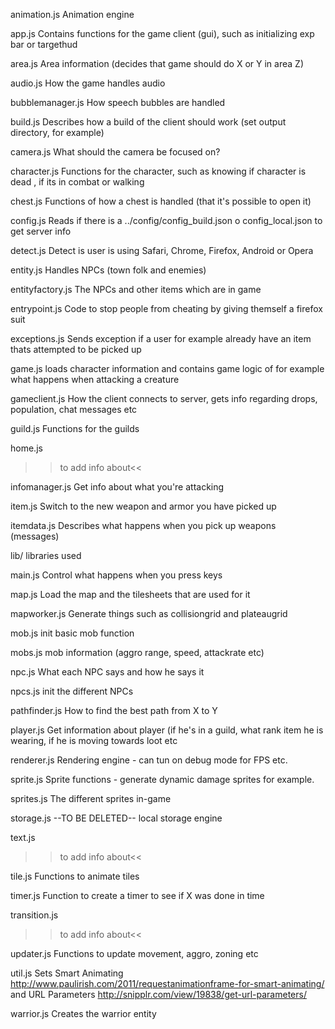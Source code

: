 animation.js
Animation engine

app.js
Contains functions for the game client (gui), such as initializing exp
bar or targethud

area.js
Area information (decides that game should do X or Y in area Z)

audio.js
How the game handles audio

bubblemanager.js
How speech bubbles are handled

build.js
Describes how a build of the client should work (set output directory,
for example)

camera.js
What should the camera be focused on?

character.js
Functions for the character, such as knowing if character is dead , if
its in combat or walking

chest.js
Functions of how a chest is handled (that it's possible to open it)

config.js
Reads if there is a ../config/config_build.json o config_local.json to
get server info

detect.js
Detect is user is using Safari, Chrome, Firefox, Android or Opera

entity.js
Handles NPCs (town folk and enemies)

entityfactory.js
The NPCs and other items which are in game

entrypoint.js
Code to stop people from cheating by giving themself a firefox suit

exceptions.js
Sends exception if a user for example already have an item thats
attempted to be picked up

game.js
loads character information and contains game logic of for example what
happens when attacking a creature

gameclient.js
How the client connects to server, gets info regarding drops,
population, chat messages etc

guild.js
Functions for the guilds

home.js
>>to add info about<<

infomanager.js
Get info about what you're attacking

item.js
Switch to the new weapon and armor you have picked up

itemdata.js
Describes what happens when you pick up weapons (messages)

lib/
libraries used

main.js
Control what happens when you press keys

map.js
Load the map and the tilesheets that are used for it

mapworker.js
Generate things such as collisiongrid and plateaugrid

mob.js
init basic mob function

mobs.js
mob information (aggro range, speed, attackrate etc)

npc.js
What each NPC says and how he says it

npcs.js
init the different NPCs

pathfinder.js
How to find the best path from X to Y

player.js
Get information about player (if he's in a guild, what rank item he is
wearing, if he is moving towards loot etc

renderer.js
Rendering engine - can tun on debug mode for FPS etc.

sprite.js
Sprite functions - generate dynamic damage sprites for example.

sprites.js
The different sprites in-game

storage.js
--TO BE DELETED-- local storage engine

text.js
>>to add info about<<

tile.js
Functions to animate tiles

timer.js
Function to create a timer to see if X was done in time

transition.js
>>to add info about<<

updater.js
Functions to update movement, aggro, zoning etc

util.js
Sets Smart Animating 
http://www.paulirish.com/2011/requestanimationframe-for-smart-animating/
and URL Parameters
http://snipplr.com/view/19838/get-url-parameters/

warrior.js
Creates the warrior entity

